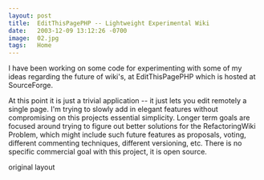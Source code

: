 ```yaml
---
layout: post
title:  EditThisPagePHP -- Lightweight Experimental Wiki
date:   2003-12-09 13:12:26 -0700
image:  02.jpg
tags:   Home
---
```

	
I have been working on some code for experimenting with some of my ideas regarding the future of wiki's, at EditThisPagePHP which is hosted at SourceForge.

At this point it is just a trivial application -- it just lets you edit remotely a single page. I'm trying to slowly add in elegant features without compromising on this projects essential simplicity. Longer term goals are focused around trying to figure out better solutions for the RefactoringWiki Problem, which might include such future features as proposals, voting, different commenting techniques, different versioning, etc. There is no specific commercial goal with this project, it is open source.

original layout